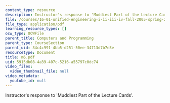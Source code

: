 ```yaml
---
content_type: resource
description: Instructor's response to 'Muddiest Part of the Lecture Cards'.
file: /courses/16-01-unified-engineering-i-ii-iii-iv-fall-2005-spring-2006/5915db084a39407c5216a55797c0dc74_m6.pdf
file_type: application/pdf
learning_resource_types: []
ocw_type: OCWFile
parent_title: Computers and Programming
parent_type: CourseSection
parent_uid: 34c4c991-4bb5-d251-50ee-34713d7b7e3e
resourcetype: Document
title: m6.pdf
uid: 5915db08-4a39-407c-5216-a55797c0dc74
video_files:
  video_thumbnail_file: null
video_metadata:
  youtube_id: null
---
```

Instructor's response to 'Muddiest Part of the Lecture Cards'.